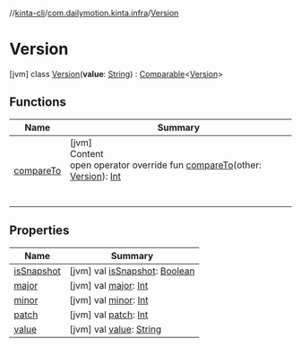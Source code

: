 //[kinta-cli](../../../index.md)/[com.dailymotion.kinta.infra](../index.md)/[Version](index.md)



# Version  
 [jvm] class [Version](index.md)(**value**: [String](https://kotlinlang.org/api/latest/jvm/stdlib/kotlin/-string/index.html)) : [Comparable](https://kotlinlang.org/api/latest/jvm/stdlib/kotlin/-comparable/index.html)<[Version](index.md)>    


## Functions  
  
|  Name |  Summary | 
|---|---|
| <a name="com.dailymotion.kinta.infra/Version/compareTo/#com.dailymotion.kinta.infra.Version/PointingToDeclaration/"></a>[compareTo](compare-to.md)| <a name="com.dailymotion.kinta.infra/Version/compareTo/#com.dailymotion.kinta.infra.Version/PointingToDeclaration/"></a>[jvm]  <br>Content  <br>open operator override fun [compareTo](compare-to.md)(other: [Version](index.md)): [Int](https://kotlinlang.org/api/latest/jvm/stdlib/kotlin/-int/index.html)  <br><br><br>|


## Properties  
  
|  Name |  Summary | 
|---|---|
| <a name="com.dailymotion.kinta.infra/Version/isSnapshot/#/PointingToDeclaration/"></a>[isSnapshot](is-snapshot.md)| <a name="com.dailymotion.kinta.infra/Version/isSnapshot/#/PointingToDeclaration/"></a> [jvm] val [isSnapshot](is-snapshot.md): [Boolean](https://kotlinlang.org/api/latest/jvm/stdlib/kotlin/-boolean/index.html)   <br>|
| <a name="com.dailymotion.kinta.infra/Version/major/#/PointingToDeclaration/"></a>[major](major.md)| <a name="com.dailymotion.kinta.infra/Version/major/#/PointingToDeclaration/"></a> [jvm] val [major](major.md): [Int](https://kotlinlang.org/api/latest/jvm/stdlib/kotlin/-int/index.html)   <br>|
| <a name="com.dailymotion.kinta.infra/Version/minor/#/PointingToDeclaration/"></a>[minor](minor.md)| <a name="com.dailymotion.kinta.infra/Version/minor/#/PointingToDeclaration/"></a> [jvm] val [minor](minor.md): [Int](https://kotlinlang.org/api/latest/jvm/stdlib/kotlin/-int/index.html)   <br>|
| <a name="com.dailymotion.kinta.infra/Version/patch/#/PointingToDeclaration/"></a>[patch](patch.md)| <a name="com.dailymotion.kinta.infra/Version/patch/#/PointingToDeclaration/"></a> [jvm] val [patch](patch.md): [Int](https://kotlinlang.org/api/latest/jvm/stdlib/kotlin/-int/index.html)   <br>|
| <a name="com.dailymotion.kinta.infra/Version/value/#/PointingToDeclaration/"></a>[value](value.md)| <a name="com.dailymotion.kinta.infra/Version/value/#/PointingToDeclaration/"></a> [jvm] val [value](value.md): [String](https://kotlinlang.org/api/latest/jvm/stdlib/kotlin/-string/index.html)   <br>|

